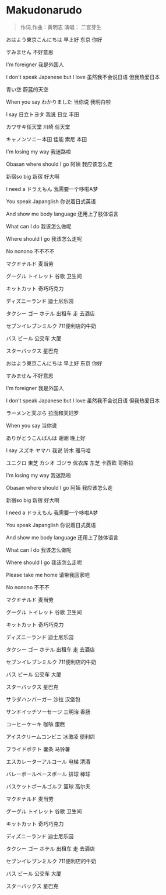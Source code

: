 # Makudonarudo
> 作词,作曲：黄明志 演唱： 二宮芽生

おはよう東京こんにちは
早上好 东京 你好

すみません
不好意思

I'm foreigner
我是外国人

I don't speak Japanese but I love
虽然我不会说日语 但我热爱日本

青い空
蔚蓝的天空

When you say わかりました
当你说 我明白啦

I say 日立トヨタ
我说 日立 丰田

カワサキ任天堂
川崎 任天堂

キャノンソニー本田
佳能 索尼 本田

I'm losing my way
我迷路啦

Obasan where should I go
阿姨 我应该怎么走

新宿so big
新宿 好大啊

I need a ドラえもん
我需要一个哆啦A梦

You speak Japanglish
你说着日式英语

And show me body language
还用上了肢体语言

What can I do
我该怎么做呢

Where should I go
我该怎么走呢

No nonono
不不不不

マクドナルド
麦当劳

グーグル トイレット
谷歌 卫生间

キットカット
奇巧巧克力

ディズニーランド
迪士尼乐园

タクシー ゴー ホテル
出租车 走 去酒店

セブンイレブンミルク
711便利店的牛奶

バス ビール
公交车 大厦

スターバックス
星巴克

おはよう東京こんにちは
早上好 东京 你好

すみません
不好意思

I'm foreigner
我是外国人

I don't speak Japanese but I love
虽然我不会说日语 但我热爱日本

ラーメンと天ぷら
拉面和天妇罗

When you say
当你说

ありがとうこんばんは
谢谢 晚上好

I say スズキ ヤマハ
我说 铃木 雅马哈

ユニクロ 東芝 カシオ ゴジラ
优衣库 东芝 卡西欧 哥斯拉

I'm losing my way
我迷路啦

Obasan where should I go
阿姨 我应该怎么走

新宿so big
新宿 好大啊

I need a ドラえもん
我需要一个哆啦A梦

You speak Japanglish
你说着日式英语

And show me body language
还用上了肢体语言

What can I do
我该怎么做呢

Where should I go
我该怎么走呢

Please take me home
请带我回家吧

No nonono
不不不

マクドナルド
麦当劳

グーグル トイレット
谷歌 卫生间

キットカット
奇巧巧克力

ディズニーランド
迪士尼乐园

タクシー ゴー ホテル
出租车 走 去酒店

セブンイレブンミルク
711便利店的牛奶

バス ビール
公交车 大厦

スターバックス
星巴克

サラダハンバーガー
沙拉 汉堡包

サンドイッチソーセージ
三明治 香肠

コーヒーケーキ
咖啡 蛋糕

アイスクリームコンビニ
冰激凌 便利店

フライドポテト
薯条 马铃薯

エスカレーターアルコール
电梯 清酒

バレーボールベースボール
排球 棒球

バスケットボールゴルフ
篮球 高尔夫

マクドナルド
麦当劳

グーグル トイレット
谷歌 卫生间

キットカット
奇巧巧克力

ディズニーランド
迪士尼乐园

タクシー ゴー ホテル
出租车 走 去酒店

セブンイレブンミルク
711便利店的牛奶

バス ビール
公交车 大厦

スターバックス
星巴克